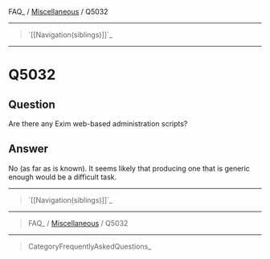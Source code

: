 FAQ\_ / [Miscellaneous](FAQ/Miscellaneous) / Q5032

* * * * *

> \`[[Navigation(siblings)]]\`\_

* * * * *

Q5032
=====

Question
--------

Are there any Exim web-based administration scripts?

Answer
------

No (as far as is known). It seems likely that producing one that is
generic enough would be a difficult task.

* * * * *

> \`[[Navigation(siblings)]]\`\_

* * * * *

> FAQ\_ / [Miscellaneous](FAQ/Miscellaneous) / Q5032

* * * * *

> CategoryFrequentlyAskedQuestions\_
